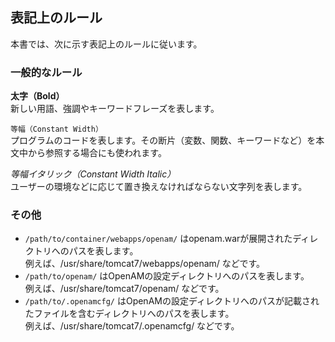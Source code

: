 ## 表記上のルール

本書では、次に示す表記上のルールに従います。

### 一般的なルール  

**太字（Bold）**  
新しい用語、強調やキーワードフレーズを表します。

`等幅（Constant Width）`  
プログラムのコードを表します。その断片（変数、関数、キーワードなど）を本文中から参照する場合にも使われます。

*等幅イタリック（Constant Width Italic）*  
ユーザーの環境などに応じて置き換えなければならない文字列を表します。

### その他  

- `/path/to/container/webapps/openam/` はopenam.warが展開されたディレクトリへのパスを表します。  
  例えば、/usr/share/tomcat7/webapps/openam/ などです。
- `/path/to/openam/` はOpenAMの設定ディレクトリへのパスを表します。  
  例えば、/usr/share/tomcat7/openam/ などです。
- `/path/to/.openamcfg/` はOpenAMの設定ディレクトリへのパスが記載されたファイルを含むディレクトリへのパスを表します。  
  例えば、/usr/share/tomcat7/.openamcfg/ などです。
